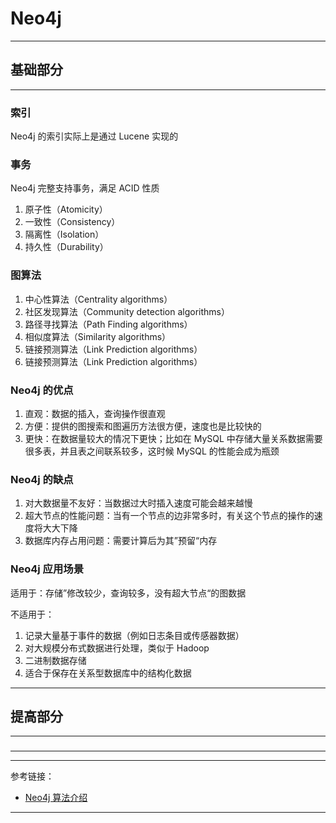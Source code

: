 # Neo4j

---

## 基础部分

---

### 索引

Neo4j 的索引实际上是通过 Lucene 实现的

### 事务

Neo4j 完整支持事务，满足 ACID 性质

1. 原子性（Atomicity）
2. 一致性（Consistency）
3. 隔离性（Isolation）
4. 持久性（Durability）

### 图算法

1. 中心性算法（Centrality algorithms）
2. 社区发现算法（Community detection algorithms）
3. 路径寻找算法（Path Finding algorithms）
4. 相似度算法（Similarity algorithms）
5. 链接预测算法（Link Prediction algorithms）
6. 链接预测算法（Link Prediction algorithms）

### Neo4j 的优点

1. 直观：数据的插入，查询操作很直观
2. 方便：提供的图搜索和图遍历方法很方便，速度也是比较快的
3. 更快：在数据量较大的情况下更快；比如在 MySQL 中存储大量关系数据需要很多表，并且表之间联系较多，这时候 MySQL 的性能会成为瓶颈

### Neo4j 的缺点

1. 对大数据量不友好：当数据过大时插入速度可能会越来越慢
2. 超大节点的性能问题：当有一个节点的边非常多时，有关这个节点的操作的速度将大大下降
3. 数据库内存占用问题：需要计算后为其”预留“内存

### Neo4j 应用场景

适用于：存储”修改较少，查询较多，没有超大节点“的图数据

不适用于：

1. 记录大量基于事件的数据（例如日志条目或传感器数据）
2. 对大规模分布式数据进行处理，类似于 Hadoop
3. 二进制数据存储
4. 适合于保存在关系型数据库中的结构化数据

---

## 提高部分

---

###

---




---

参考链接：

- [Neo4j 算法介绍](https://www.jianshu.com/p/5254368f059b)

---

















